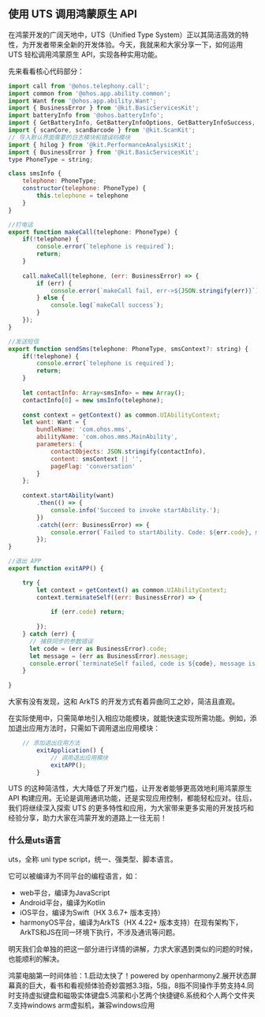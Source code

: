 ## 使用 UTS 调用鸿蒙原生 API 

在鸿蒙开发的广阔天地中，UTS（Unified Type System）正以其简洁高效的特性，为开发者带来全新的开发体验。今天，我就来和大家分享一下，如何运用 UTS 轻松调用鸿蒙原生 API，实现各种实用功能。

先来看看核心代码部分：

```js
import call from '@ohos.telephony.call';
import common from '@ohos.app.ability.common';
import Want from '@ohos.app.ability.Want';
import { BusinessError } from '@kit.BasicServicesKit';
import batteryInfo from '@ohos.batteryInfo';
import { GetBatteryInfo, GetBatteryInfoOptions, GetBatteryInfoSuccess, GetBatteryInfoResult, GetBatteryInfoSync } from '../interface.uts';
import { scanCore, scanBarcode } from '@kit.ScanKit';
// 导入默认界面需要的日志模块和错误码模块
import { hilog } from '@kit.PerformanceAnalysisKit';
import { BusinessError } from '@kit.BasicServicesKit';
type PhoneType = string;

class smsInfo {
    telephone: PhoneType;
    constructor(telephone: PhoneType) {
        this.telephone = telephone
    }
}

//打电话
export function makeCall(telephone: PhoneType) {
    if(!telephone) {
        console.error(`telephone is required`);
        return;
    }
    
    call.makeCall(telephone, (err: BusinessError) => {
        if (err) {
            console.error(`makeCall fail, err->${JSON.stringify(err)}`);
        } else {
            console.log(`makeCall success`);
        }
    });
}

//发送短信
export function sendSms(telephone: PhoneType, smsContext?: string) {
    if(!telephone) {
        console.error(`telephone is required`);
        return;
    }
    
    let contactInfo: Array<smsInfo> = new Array();
    contactInfo[0] = new smsInfo(telephone);
    
    const context = getContext() as common.UIAbilityContext;
    let want: Want = {
        bundleName: 'com.ohos.mms',
        abilityName: 'com.ohos.mms.MainAbility',
        parameters: {
            contactObjects: JSON.stringify(contactInfo),
            content: smsContext || '',
            pageFlag: 'conversation'
        }
    };
    
    context.startAbility(want)
        .then(() => {
            console.info('Succeed to invoke startAbility.');
        })
        .catch((err: BusinessError) => {
            console.error(`Failed to startAbility. Code: ${err.code}, message: ${err.message}`);
        });
}

//退出 APP
export function exitAPP() {

    try {
		let context = getContext() as common.UIAbilityContext;
		context.terminateSelf((err: BusinessError) => {
			
			if (err.code) return;
		
		});
    } catch (err) {
      // 捕获同步的参数错误
      let code = (err as BusinessError).code;
      let message = (err as BusinessError).message;
      console.error(`terminateSelf failed, code is ${code}, message is ${message}`);
    }
  
}
```

大家有没有发现，这和 ArkTS 的开发方式有着异曲同工之妙，简洁且直观。

在实际使用中，只需简单地引入相应功能模块，就能快速实现所需功能。例如，添加退出应用方法时，只需如下调用退出应用模块：

```js
	// 添加退出应用方法
		exitApplication() {
			// 调用退出应用模块
			exitAPP();
		}
```

UTS 的这种简洁性，大大降低了开发门槛，让开发者能够更高效地利用鸿蒙原生 API 构建应用。无论是调用通讯功能，还是实现应用控制，都能轻松应对。往后，我们将继续深入探索 UTS 的更多特性和应用，为大家带来更多实用的开发技巧和经验分享，助力大家在鸿蒙开发的道路上一往无前！

### 什么是uts语言

uts，全称 uni type script，统一、强类型、脚本语言。

它可以被编译为不同平台的编程语言，如：

- web平台，编译为JavaScript
- Android平台，编译为Kotlin
- iOS平台，编译为Swift（HX 3.6.7+ 版本支持）
- harmonyOS平台，编译为ArkTS（HX 4.22+ 版本支持）在现有架构下，ArkTS和JS在同一环境下执行，不涉及通讯等问题。



明天我们会单独的把这一部分进行详情的讲解，力求大家遇到类似的问题的时候，也能顺利的解决。









鸿蒙电脑第一时间体验：1.启动太快了！powered by openharmony2.展开状态屏幕真的巨大，看书和看视频体验奇妙震撼3.3指，5指，8指不同操作手势支持4.同时支持虚拟键盘和磁吸实体键盘5.鸿蒙和小艺两个快捷键6.系统和个人两个文件夹7.支持windows arm虚拟机，兼容windows应用 

